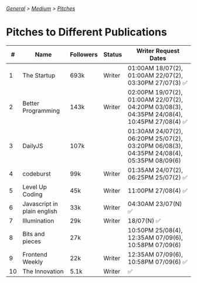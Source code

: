 _[General](../README.md) > [Medium](./main.md) > [Pitches](./Pitches.md)_

# Pitches to Different Publications

| #   | Name                        | Followers | Status | Writer Request Dates                                                                        |
| --- | --------------------------- | --------- | ------ | ------------------------------------------------------------------------------------------- |
| 1   | The Startup                 | 693k      | Writer | 01:00AM 18/07(2), 01:00AM 22/07(2), 03:30PM 27/07(3) ✅                                     |
| 2   | Better Programming          | 143k      | Writer | 02:00PM 19/07(2), 01:00AM 22/07(2), 04:20PM 03/08(3), 04:35PM 24/08(4), 10:45PM 27/08(4) ✅ |
| 3   | DailyJS                     | 107k      |        | 01:30AM 24/07(2), 06:20PM 25/07(2), 03:20PM 06/08(3), 04:35PM 24/08(4), 05:35PM 08/09(6)    |
| 4   | codeburst                   | 99k       | Writer | 01:35AM 24/07(2), 06:25PM 25/07(2) ✅                                                       |
| 5   | Level Up Coding             | 45k       | Writer | 11:00PM 27/08(4) ✅                                                                         |
| 6   | Javascript in plain english | 33k       | Writer | 04:30AM 23/07(N) ✅                                                                         |
| 7   | Illumination                | 29k       | Writer | 18/07(N) ✅                                                                                 |
| 8   | Bits and pieces             | 27k       |        | 10:50PM 25/08(4), 12:35AM 07/09(6), 10:58PM 07/09(6)                                        |
| 9   | Frontend Weekly             | 22k       | Writer | 12:35AM 07/09(6), 10:58PM 07/09(6) ✅                                                       |
| 10  | The Innovation              | 5.1k      | Writer | ✅                                                                                          |
